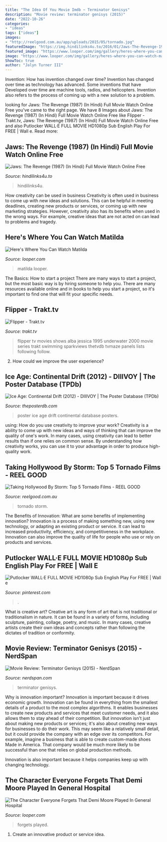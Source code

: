 ```yaml
---
title: "The Idea Of You Movie Imdb ~ Terminator Genisys"
description: "Movie review: terminator genisys (2015)"
date: "2022-10-26"
categories:
- "ideas"
tags: ["ideas"]
images:
- "http://reelgood.com.au/app/uploads/2015/05/tornado.jpg"
featuredImage: "https://img.hindilinks4u.to/2016/01/Jaws-The-Revenge-1987-In-Hindi.jpg"
featured_image: "https://www.looper.com/img/gallery/heres-where-you-can-watch-matilda/l-intro-1623194113.jpg"
image: "https://www.looper.com/img/gallery/heres-where-you-can-watch-matilda/l-intro-1623194113.jpg"
ShowToc: true
author: "Jalyn Turner III"
---
```



Invention: How has invention changed over time?
Invention has changed over time as technology has advanced. Some inventions that have Developed over time are machine tools, radios, and helicopters. Invention also refers to the process of coming up with a new solution to a problem.

	

		
looking for Jaws: The Revenge (1987) (In Hindi) Full Movie Watch Online Free you've came to the right page. We have 8 Images about Jaws: The Revenge (1987) (In Hindi) Full Movie Watch Online Free like Flipper - Trakt.tv, Jaws: The Revenge (1987) (In Hindi) Full Movie Watch Online Free and also Putlocker WALL·E FULL MOVIE HD1080p Sub English Play For FREE | Wall e. Read more:
		
    
## Jaws: The Revenge (1987) (In Hindi) Full Movie Watch Online Free

<img loading=lazy src="https://img.hindilinks4u.to/2016/01/Jaws-The-Revenge-1987-In-Hindi.jpg" onerror="this.onerror=null;this.src='https://tse4.mm.bing.net/th?id=OIP.UnhS9TKUwAUXPyEVG_qjrwHaKv&amp;pid=15.1';" alt="Jaws: The Revenge (1987) (In Hindi) Full Movie Watch Online Free">

_Source: hindilinks4u.to_

>hindilinks4u. 

	

How creativity can be used in business
Creativity is often used in business to come up with new ideas and solutions. This can be helpful in meeting deadlines, creating new products or services, or coming up with new marketing strategies. However, creativity also has its benefits when used in the wrong ways. For example, creative ideas that are not acted on can lead to problems and tragedy.

    
## Here&#039;s Where You Can Watch Matilda

<img loading=lazy src="https://www.looper.com/img/gallery/heres-where-you-can-watch-matilda/l-intro-1623194113.jpg" onerror="this.onerror=null;this.src='https://tse2.mm.bing.net/th?id=OIP.cY08odncYNz9Y2KGz-pMMgHaEK&amp;pid=15.1';" alt="Here&#039;s Where You Can Watch Matilda">

_Source: looper.com_

>matilda looper. 

	

The Basics: How to start a project
There are many ways to start a project, but the most basic way is by hiring someone to help you. There are many resources available online and in books to help you start a project, so it's important to find one that will fit your specific needs.

    
## Flipper - Trakt.tv

<img loading=lazy src="https://walter.trakt.tv/images/shows/000/006/185/posters/medium/0c872b1333.jpg" onerror="this.onerror=null;this.src='https://tse1.mm.bing.net/th?id=OIP.7lVEFpg3UcWZDOWUBs8HrgHaK4&amp;pid=15.1';" alt="Flipper - Trakt.tv">

_Source: trakt.tv_

>flipper tv movies shows alba jessica 1995 underwater 2000 movie series trakt swimming sparkviews thetvdb tvmaze panels lists following follow. 

	

2. How could we improve the user experience?

    
## Ice Age: Continental Drift (2012) - DIIIVOY | The Poster Database (TPDb)

<img loading=lazy src="https://images.theposterdb.com/prod/public/images/posters/optimized/movies/1331/oCbn7rrOcgCcdlQiUvZCmCuItEVbCAAL7PB078ei.jpg" onerror="this.onerror=null;this.src='https://tse4.mm.bing.net/th?id=OIP.RDbcEeMkoq0N2AEuYhUIewHaLH&amp;pid=15.1';" alt="Ice Age: Continental Drift (2012) - DIIIVOY | The Poster Database (TPDb)">

_Source: theposterdb.com_

>poster ice age drift continental database posters. 

	

using: How do you use creativity to improve your work?
Creativity is a ability to come up with new ideas and ways of thinking that can improve the quality of one's work. In many cases, using creativity can lead to better results than if one relies on common sense. By understanding how creativity works, you can use it to your advantage in order to produce high-quality work.

    
## Taking Hollywood By Storm: Top 5 Tornado Films - REEL GOOD

<img loading=lazy src="http://reelgood.com.au/app/uploads/2015/05/tornado.jpg" onerror="this.onerror=null;this.src='https://tse4.mm.bing.net/th?id=OIP.SeD-R_phKkmDayEQJtGn9wHaDS&amp;pid=15.1';" alt="Taking Hollywood By Storm: Top 5 Tornado Films - REEL GOOD">

_Source: reelgood.com.au_

>tornado storm. 

	

The Benefits of Innovation: What are some benefits of implementing innovation?
Innovation is a process of making something new, using new technology, or adapting an existing product or service. It can lead to increased productivity, efficiency, and competitiveness in the workplace. Innovation can also improve the quality of life for people who use or rely on products and services.

    
## Putlocker WALL·E FULL MOVIE HD1080p Sub English Play For FREE | Wall E

<img loading=lazy src="https://i.pinimg.com/736x/c6/4d/c6/c64dc62768e3544b12b4aeeebccbe520.jpg" onerror="this.onerror=null;this.src='https://tse2.mm.bing.net/th?id=OIP.hYHom5iaR8hThYIYAVSLdwHaLH&amp;pid=15.1';" alt="Putlocker WALL·E FULL MOVIE HD1080p Sub English Play For FREE | Wall e">

_Source: pinterest.com_

>. 

	

What is creative art?
Creative art is any form of art that is not traditional or traditionalism in nature. It can be found in a variety of forms, including sculpture, painting, collage, poetry, and music. In many cases, creative artists create their own ideas and concepts rather than following the dictates of tradition or conformity.

    
## Movie Review: Terminator Genisys (2015) - NerdSpan

<img loading=lazy src="https://www.nerdspan.com/wp-content/uploads/2015/07/TGFF23.jpg" onerror="this.onerror=null;this.src='https://tse1.mm.bing.net/th?id=OIP.rJAfSpr5Qm_DjVEleMxFDwHaDE&amp;pid=15.1';" alt="Movie Review: Terminator Genisys (2015) - NerdSpan">

_Source: nerdspan.com_

>terminator genisys. 

	

Why is innovation important?
Innovation is important because it drives economic growth. Innovation can be found in everything from the smallest details of a product to the most complex algorithms. It enables businesses to create new products and services that meet customer needs, and it also allows them to stay ahead of their competition.
But innovation isn't just about making new products or services; it's also about creating new ways for businesses to do their work. This may seem like a relatively small detail, but it could provide the company with an edge over its competitors. For example, imagine a business that is able to create custom-made shoes Made in America. That company would be much more likely to be successful than one that relies on global production methods.

Innovation is also important because it helps companies keep up with changing technology.

    
## The Character Everyone Forgets That Demi Moore Played In General Hospital

<img loading=lazy src="https://img4.looper.com/img/gallery/the-character-everyone-forgets-that-demi-moore-played-in-general-hospital/l-intro-1618499237.jpg" onerror="this.onerror=null;this.src='https://tse1.mm.bing.net/th?id=OIP.nllbEzOyh_ktCHAIj_iveAHaEK&amp;pid=15.1';" alt="The Character Everyone Forgets That Demi Moore Played In General Hospital">

_Source: looper.com_

>forgets played. 

	

1. Create an innovative product or service idea.

